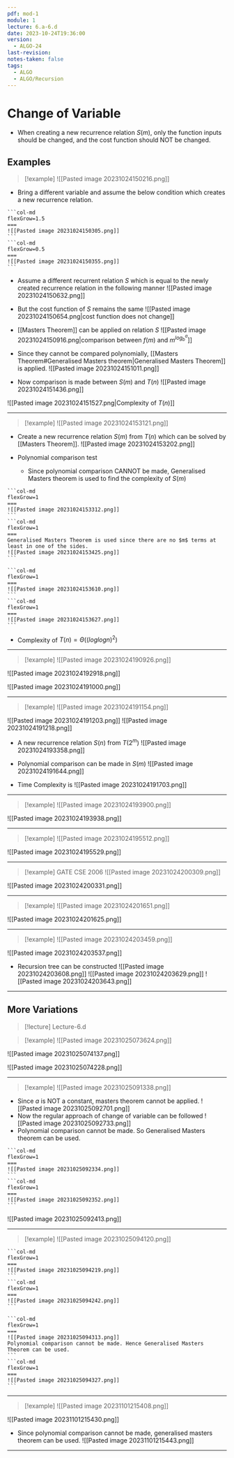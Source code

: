 ```yaml
---
pdf: mod-1
module: 1
lecture: 6.a-6.d
date: 2023-10-24T19:36:00
version:
  - ALGO-24
last-revision: 
notes-taken: false
tags:
  - ALGO
  - ALGO/Recursion
---
```

# Change of Variable
- When creating a new recurrence relation $S(m)$, only the function inputs should be changed, and the cost function should NOT be changed.

## Examples

> [!example] 
> ![[Pasted image 20231024150216.png]]

- Bring a different variable and assume the below condition which creates a new recurrence relation.

````col
```col-md
flexGrow=1.5
===
![[Pasted image 20231024150305.png]]
```
```col-md
flexGrow=0.5
===
![[Pasted image 20231024150355.png]]
```
````

- Assume a different recurrent relation $S$ which is equal to the newly created recurrence relation in the following manner
![[Pasted image 20231024150632.png]]

- But the cost function of $S$ remains the same
![[Pasted image 20231024150654.png|cost function does not change]]

- [[Masters Theorem]] can be applied on relation $S$
![[Pasted image 20231024150916.png|comparison between $f(m)$ and $m^{log_b^a}$]]

- Since they cannot be compared polynomially, [[Masters Theorem#Generalised Masters theorem|Generalised Masters Theorem]] is applied.
![[Pasted image 20231024151011.png]]

- Now comparison is made between $S(m)$ and $T(n)$
![[Pasted image 20231024151436.png]]

![[Pasted image 20231024151527.png|Complexity of $T(n)$]]

---

> [!example] 
> ![[Pasted image 20231024153121.png]]

- Create a new recurrence relation $S(m)$ from $T(n)$ which can be solved by [[Masters Theorem]].
![[Pasted image 20231024153202.png]]

- Polynomial comparison test
	- Since polynomial comparison CANNOT be made, Generalised Masters theorem is used to find the complexity of $S(m)$

````col
```col-md
flexGrow=1
===
![[Pasted image 20231024153312.png]]
```
```col-md
flexGrow=1
===
Generalised Masters Theorem is used since there are no $m$ terms at least in one of the sides.
![[Pasted image 20231024153425.png]]
```
````

````col
```col-md
flexGrow=1
===
![[Pasted image 20231024153610.png]]
```
```col-md
flexGrow=1
===
![[Pasted image 20231024153627.png]]
```
````
- Complexity of $T(n) = \Theta((loglogn)^2)$

---


> [!example] 
> ![[Pasted image 20231024190926.png]]

![[Pasted image 20231024192918.png]]

![[Pasted image 20231024191000.png]]

---


> [!example] 
> ![[Pasted image 20231024191154.png]]

![[Pasted image 20231024191203.png]]
![[Pasted image 20231024191218.png]]

- A new recurrence relation $S(n)$ from $T(2^m)$
![[Pasted image 20231024193358.png]]

- Polynomial comparison can be made in $S(m)$
![[Pasted image 20231024191644.png]]
- Time Complexity is 
![[Pasted image 20231024191703.png]]

---


> [!example] 
> ![[Pasted image 20231024193900.png]]

![[Pasted image 20231024193938.png]]

---


> [!example] 
> ![[Pasted image 20231024195512.png]]

![[Pasted image 20231024195529.png]]

---

> [!example] GATE CSE 2006
> ![[Pasted image 20231024200309.png]]

![[Pasted image 20231024200331.png]]

---

> [!example] 
> ![[Pasted image 20231024201651.png]]

![[Pasted image 20231024201625.png]]

---

> [!example] 
> ![[Pasted image 20231024203459.png]]

![[Pasted image 20231024203537.png]]

- Recursion tree can be constructed
![[Pasted image 20231024203608.png]]
![[Pasted image 20231024203629.png]]
![[Pasted image 20231024203643.png]]

---

## More Variations

> [!lecture] Lecture-6.d

> [!example] 
> ![[Pasted image 20231025073624.png]]

![[Pasted image 20231025074137.png]]

![[Pasted image 20231025074228.png]]

---

> [!example] 
> ![[Pasted image 20231025091338.png]]

- Since $a$ is NOT a constant, masters theorem cannot be applied. 
![[Pasted image 20231025092701.png]]
- Now the regular approach of change of variable can be followed
![[Pasted image 20231025092733.png]]
- Polynomial comparison cannot be made. So Generalised Masters theorem can be used.
````col
```col-md
flexGrow=1
===
![[Pasted image 20231025092334.png]]
```
```col-md
flexGrow=1
===
![[Pasted image 20231025092352.png]]
```
````

![[Pasted image 20231025092413.png]]

---


> [!example] 
> ![[Pasted image 20231025094120.png]]

````col
```col-md
flexGrow=1
===
![[Pasted image 20231025094219.png]]
```
```col-md
flexGrow=1
===
![[Pasted image 20231025094242.png]]
```
````

````col
```col-md
flexGrow=1
===
![[Pasted image 20231025094313.png]]
Polynomial comparison cannot be made. Hence Generalised Masters Theorem can be used.
```
```col-md
flexGrow=1
===
![[Pasted image 20231025094327.png]]
```
````

----


> [!example] 
> ![[Pasted image 20231101215408.png]]

![[Pasted image 20231101215430.png]]

- Since polynomial comparison cannot be made, generalised masters theorem can be used.
![[Pasted image 20231101215443.png]]

---

